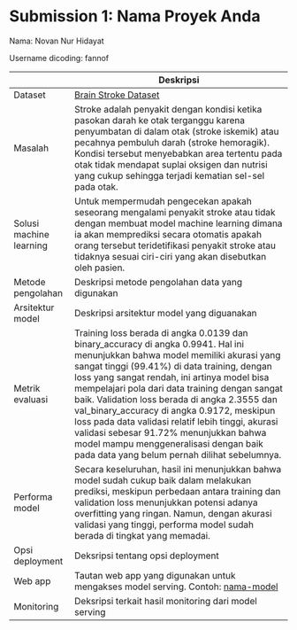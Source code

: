 # Submission 1: Nama Proyek Anda
Nama: Novan Nur Hidayat

Username dicoding: fannof

| | Deskripsi |
| ----------- | ----------- |
| Dataset | [Brain Stroke Dataset](https://www.kaggle.com/datasets/jillanisofttech/brain-stroke-dataset) | 
| Masalah | Stroke adalah penyakit dengan kondisi ketika pasokan darah ke otak terganggu karena penyumbatan di dalam otak (stroke iskemik) atau pecahnya pembuluh darah (stroke hemoragik). Kondisi tersebut menyebabkan area tertentu pada otak tidak mendapat suplai oksigen dan nutrisi yang cukup sehingga terjadi kematian sel-sel pada otak. |
| Solusi machine learning | Untuk mempermudah pengecekan apakah seseorang mengalami penyakit stroke atau tidak dengan membuat model machine learning dimana ia akan memprediksi secara otomatis apakah orang tersebut teridetifikasi penyakit stroke atau tidaknya sesuai ciri-ciri yang akan disebutkan oleh pasien. |
| Metode pengolahan | Deskripsi metode pengolahan data yang digunakan |
| Arsitektur model | Deskripsi arsitektur model yang diguanakan |
| Metrik evaluasi | Training loss berada di angka 0.0139 dan binary_accuracy di angka 0.9941. Hal ini menunjukkan bahwa model memiliki akurasi yang sangat tinggi (99.41%) di data training, dengan loss yang sangat rendah, ini artinya model bisa mempelajari pola dari data training dengan sangat baik. Validation loss berada di angka 2.3555 dan val_binary_accuracy di angka 0.9172, meskipun loss pada data validasi relatif lebih tinggi, akurasi validasi sebesar 91.72% menunjukkan bahwa model mampu menggeneralisasi dengan baik pada data yang belum pernah dilihat sebelumnya. |
| Performa model | Secara keseluruhan, hasil ini menunjukkan bahwa model sudah cukup baik dalam melakukan prediksi, meskipun perbedaan antara training dan validation loss menunjukkan potensi adanya overfitting yang ringan. Namun, dengan akurasi validasi yang tinggi, performa model sudah berada di tingkat yang memadai. |
| Opsi deployment | Deksripsi tentang opsi deployment |
| Web app | Tautan web app yang digunakan untuk mengakses model serving. Contoh: [nama-model](https://model-resiko-kredit.herokuapp.com/v1/models/model-resiko-kredit/metadata)|
| Monitoring | Deksripsi terkait hasil monitoring dari model serving |
